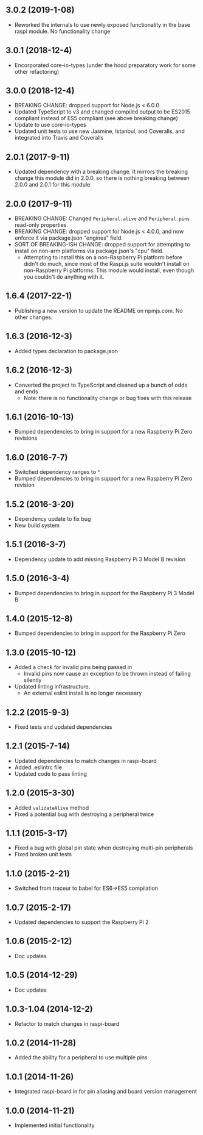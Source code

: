 ## 3.0.2 (2019-1-08)

- Reworked the internals to use newly exposed functionality in the base raspi module. No functionality change

## 3.0.1 (2018-12-4)

- Encorporated core-io-types (under the hood preparatory work for some other refactoring)

## 3.0.0 (2018-12-4)

- BREAKING CHANGE: dropped support for Node.js < 6.0.0
- Updated TypeScript to v3 and changed compiled output to be ES2015 compliant instead of ES5 compliant (see above breaking change)
- Update to use core-io-types
- Updated unit tests to use new Jasmine, Istanbul, and Coveralls, and integrated into Travis and Coveralls

## 2.0.1 (2017-9-11)

- Updated dependency with a breaking change. It mirrors the breaking change this module did in 2.0.0, so there is nothing breaking between 2.0.0 and 2.0.1 for this module

## 2.0.0 (2017-9-11)

- BREAKING CHANGE: Changed `Peripheral.alive` and `Peripheral.pins` read-only properties.
- BREAKING CHANGE: dropped support for Node.js < 4.0.0, and now enforce it via package.json "engines" field.
- SORT OF BREAKING-ISH CHANGE: dropped support for attempting to install on non-arm platforms via package.json's "cpu" field.
    - Attempting to install this on a non-Raspberry Pi platform before didn't do much, since most of the Raspi.js suite wouldn't install on non-Raspberry Pi platforms. This module would install, even though you couldn't do anything with it.

## 1.6.4 (2017-22-1)

- Publishing a new version to update the README on npmjs.com. No other changes.

## 1.6.3 (2016-12-3)

- Added types declaration to package.json

## 1.6.2 (2016-12-3)

- Converted the project to TypeScript and cleaned up a bunch of odds and ends
  - Note: there is no functionality change or bug fixes with this release

## 1.6.1 (2016-10-13)

- Bumped dependencies to bring in support for a new Raspberry Pi Zero revisions

## 1.6.0 (2016-7-7)

- Switched dependency ranges to ^
- Bumped dependencies to bring in support for a new Raspberry Pi Zero revision

## 1.5.2 (2016-3-20)

- Dependency update to fix bug
- New build system

## 1.5.1 (2016-3-7)

- Dependency update to add missing Raspberry Pi 3 Model B revision

## 1.5.0 (2016-3-4)

- Bumped dependencies to bring in support for the Raspberry Pi 3 Model B

## 1.4.0 (2015-12-8)

- Bumped dependencies to bring in support for the Raspberry Pi Zero

## 1.3.0 (2015-10-12)

- Added a check for invalid pins being passed in
  - Invalid pins now cause an exception to be thrown instead of failing silently
- Updated linting infrastructure.
  - An external eslint install is no longer necessary

## 1.2.2 (2015-9-3)

- Fixed tests and updated dependencies

## 1.2.1 (2015-7-14)

- Updated dependencies to match changes in raspi-board
- Added .eslintrc file
- Updated code to pass linting

## 1.2.0 (2015-3-30)

- Added ```validateAlive``` method
- Fixed a potential bug with destroying a peripheral twice

## 1.1.1 (2015-3-17)

- Fixed a bug with global pin state when destroying multi-pin peripherals
- Fixed broken unit tests

## 1.1.0 (2015-2-21)

- Switched from traceur to babel for ES6->ES5 compilation

## 1.0.7 (2015-2-17)

- Updated dependencies to support the Raspberry Pi 2

## 1.0.6 (2015-2-12)

- Doc updates

## 1.0.5 (2014-12-29)

- Doc updates

## 1.0.3-1.04 (2014-12-2)

- Refactor to match changes in raspi-board

## 1.0.2 (2014-11-28)

- Added the ability for a peripheral to use multiple pins

## 1.0.1 (2014-11-26)

- Integrated raspi-board in for pin aliasing and board version management

## 1.0.0 (2014-11-21)

- Implemented initial functionality
